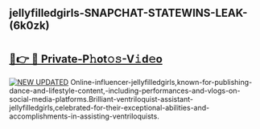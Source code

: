 ## jellyfilledgirls-SNAPCHAT-STATEWINS-LEAK-(6k0zk)


# <h2><a href="https://mediaupload.pro?-20M">🔗👉 🔴 Private-P𝚑ot𝚘𝚜-V𝚒d𝚎o</a></h2>

[![NEW UPDATED](https://i.imgur.com/0qMVB7G.gif)](https://mediaupload.pro?-20M)
Online-influencer-jellyfilledgirls,known-for-publishing-dance-and-lifestyle-content,-including-performances-and-vlogs-on-social-media-platforms.Brilliant-ventriloquist-assistant-jellyfilledgirls,celebrated-for-their-exceptional-abilities-and-accomplishments-in-assisting-ventriloquists.  